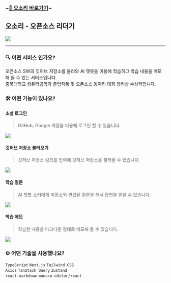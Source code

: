 ### ~[🦡 오소리 바로가기](https://osore.kr)~

## 오소리 - 오픈소스 리더기

<img src="https://github.com/user-attachments/assets/aeb24eb7-7e4e-44c0-9aaa-08d047bcad43" />

---

### 🔍 어떤 서비스 인가요?

오픈소스 SW의 깃허브 저장소를 불러와 AI 챗봇을 이용해 학습하고 학습 내용을 메모해 둘 수 있는 서비스입니다.  
충북대학교 컴퓨터공학과 졸업작품 및 오픈소스 동아리 대회 장려상 수상작입니다.

### 🛠️ 어떤 기능이 있나요?

#### 소셜 로그인
> GitHub, Google 계정을 이용해 로그인 할 수 있습니다.

<img src="https://github.com/user-attachments/assets/915b3492-4472-4a87-9961-48281fe26c88" />

#### 깃허브 저장소 불러오기
> 깃허브 저장소 링크를 입력해 깃허브 저장소를 불러올 수 있습니다.

<img src="https://github.com/user-attachments/assets/c6330efa-d73a-4cd9-a693-f83d8055aba2" />

#### 학습 질문
> AI 챗봇 소리에게 저장소와 관련된 질문을 해서 답변을 얻을 수 있습니다.

<img src="https://github.com/user-attachments/assets/09617ded-324a-4907-befd-e3d4c12e0e7e" />

#### 학습 메모
> 학습한 내용을 마크다운 형태로 메모해 둘 수 있습니다.

<img src="https://github.com/user-attachments/assets/5b93f512-ff5f-4ac4-bfe8-2fdec80e53ff" />

### ⚙️ 어떤 기술을 사용했나요?

`TypeScript` `Next.js` `Tailwind CSS`  
`Axios` `TanStack Query` `Zustand`  
`react-markdown` `monaco-editor/react`
